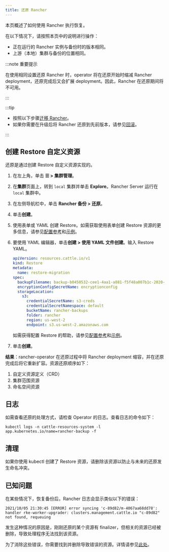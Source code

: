 ```yaml
---
title: 还原 Rancher
---
```


本页概述了如何使用 Rancher 执行恢复。

在以下情况下，请按照本页中的说明进行操作：

- 正在运行的 Rancher 实例与备份时的版本相同。
- 上游（本地）集群与备份的位置相同。

:::note 重要提示

在使用相同设置还原 Rancher 时，operator 将在还原开始时缩减 Rancher deployment，还原完成后又会扩展 deployment。因此，Rancher 在还原期间将不可用。

:::

:::tip

* 按照以下步骤[迁移 Rancher](migrate-to-a-new-cluster.md)。
* 如果你需要在升级后将 Rancher 还原到先前版本，请参见[回滚](../../installation-and-upgrade/rollbacks.md)。

:::

## 创建 Restore 自定义资源

还原是通过创建 Restore 自定义资源实现的。

1. 在左上角，单击 **☰ > 集群管理**。
1. 在**集群**页面上，转到 `local` 集群并单击 **Explore**。Rancher Server 运行在 `local` 集群中。
1. 在左侧导航栏中，单击 **Rancher 备份 > 还原**。
1. 单击**创建**。
1. 使用表单或 YAML 创建 Restore。如需获取使用表单创建 Restore 资源的更多信息，请参见[配置参考](configuration/restore.md)和[示例](configuration/examples.md)。
1. 要使用 YAML 编辑器，单击**创建 > 使用 YAML 文件创建**。输入 Restore YAML。

   ```yaml
   apiVersion: resources.cattle.io/v1
   kind: Restore
   metadata:
     name: restore-migration
   spec:
     backupFilename: backup-b0450532-cee1-4aa1-a881-f5f48a007b1c-2020-09-15T07-27-09Z.tar.gz
     encryptionConfigSecretName: encryptionconfig
     storageLocation:
       s3:
         credentialSecretName: s3-creds
         credentialSecretNamespace: default
         bucketName: rancher-backups
         folder: rancher
         region: us-west-2
         endpoint: s3.us-west-2.amazonaws.com
   ```

   如需获得配置 Restore 的帮助，请参见[配置参考](configuration/restore.md)和[示例](configuration/examples.md)。

1. 单击**创建**。

**结果**：rancher-operator 在还原过程中将 Rancher deployment 缩容，并在还原完成后将它重新扩容。资源还原顺序如下：

1. 自定义资源定义（CRD）
2. 集群范围资源
3. 命名空间资源

## 日志

如需查看还原的处理方式，请检查 Operator 的日志。查看日志的命令如下：

```
kubectl logs -n cattle-resources-system -l app.kubernetes.io/name=rancher-backup -f
```

## 清理

如果你使用 kubectl 创建了 Restore 资源，请删除该资源以防止与未来的还原发生命名冲突。

## 已知问题
在某些情况下，恢复备份后，Rancher 日志会显示类似以下的错误：
```
2021/10/05 21:30:45 [ERROR] error syncing 'c-89d82/m-4067aa68dd78': handler rke-worker-upgrader: clusters.management.cattle.io "c-89d82" not found, requeuing
```
发生这种情况的原因是，刚刚还原的某个资源有 finalizer，但相关的资源已经被删除，导致处理程序无法找到该资源。

为了消除这些错误，你需要找到并删除导致错误的资源。详情请参见[此处](https://github.com/rancher/rancher/issues/35050#issuecomment-937968556)。
